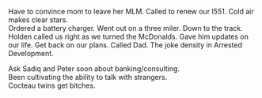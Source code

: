 Have to convince mom to leave her MLM. Called to renew our I551. Cold air makes clear stars.   
Ordered a battery charger. Went out on a three miler. Down to the track. Holden called us right as we turned the McDonalds. Gave him updates on our life. Get back on our plans. Called Dad. The joke density in Arrested Development.

Ask Sadiq and Peter soon about banking/consulting.  
Been cultivating the ability to talk with strangers.  
Cocteau twins get bitches.
